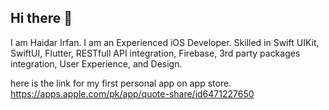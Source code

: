 ## Hi there 👋
I am Haidar Irfan. I am an Experienced iOS Developer. Skilled in Swift UIKit, SwiftUI, Flutter, RESTfull API integration, Firebase, 3rd party packages integration, User Experience, and Design.

here is the link for my first personal app on app store.
https://apps.apple.com/pk/app/quote-share/id6471227650

<!--
**HaidarBhatti/HaidarBhatti** is a ✨ _special_ ✨ repository because its `README.md` (this file) appears on your GitHub profile.

Here are some ideas to get you started:

- 🔭 I’m currently working on ...![Uploading Screenshot 2023-09-15 at 10.39.42 PM.png…]()

- 🌱 I’m currently learning ...
- 👯 I’m looking to collaborate on ...
- 🤔 I’m looking for help with ...
- 💬 Ask me about ...
- 📫 How to reach me: ...
- 😄 Pronouns: ...
- ⚡ Fun fact: ...
-->
